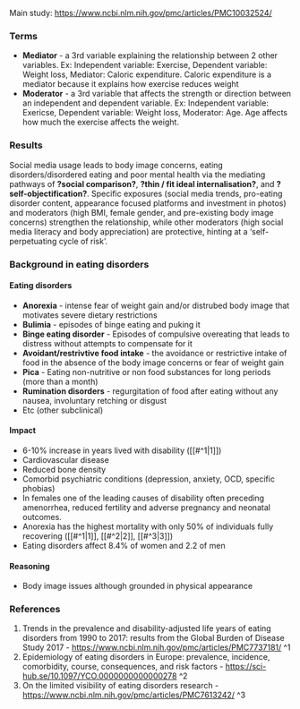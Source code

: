 Main study: https://www.ncbi.nlm.nih.gov/pmc/articles/PMC10032524/

### Terms
- **Mediator** - a 3rd variable explaining the relationship between 2 other variables.
Ex: Independent variable: Exercise, Dependent variable: Weight loss, Mediator: Caloric expenditure. Caloric expenditure is a mediator because it explains how exercise reduces weight
- **Moderator** - a 3rd variable that affects the strength or direction between an independent and dependent variable. 
Ex: Independent variable: Exericse, Dependent variable: Weight loss, Moderator: Age. Age affects how much the exercise affects the weight.

### Results
Social media usage leads to body image concerns, eating disorders/disordered eating and poor mental health via the mediating pathways of **?social comparison?**, **?thin / fit ideal internalisation?**, and **?self-objectification?**. Specific exposures (social media trends, pro-eating disorder content, appearance focused platforms and investment in photos) and moderators (high BMI, female gender, and pre-existing body image concerns) strengthen the relationship, while other moderators (high social media literacy and body appreciation) are protective, hinting at a ‘self-perpetuating cycle of risk’.

### Background in eating disorders

#### Eating disorders
- **Anorexia** - intense fear of weight gain and/or distrubed body image that motivates severe dietary restrictions
- **Bulimia** - episodes of binge eating and puking it
- **Binge eating disorder** - Episodes of compulsive overeating that leads to distress without attempts to compensate for it
- **Avoidant/restrivtive food intake** - the avoidance or restrictive intake of food in the absence of the body image concerns or fear of weight gain
- **Pica** - Eating non-nutritive or non food substances for long periods (more than a month)
- **Rumination disorders** - regurgitation of food after eating without any nausea, involuntary retching or disgust
- Etc (other subclinical)
#### Impact 

- 6-10% increase in years lived with disability ([[#^1|1]])
- Cardiovascular disease
- Reduced bone density
- Comorbid psychiatric conditions (depression, anxiety, OCD, specific phobias)
- In females one of the leading causes of disability often preceding amenorrhea, reduced fertility and adverse pregnancy and neonatal outcomes.
- Anorexia has the highest mortality with only 50% of individuals fully recovering ([[#^1|1]], [[#^2|2]], [[#^3|3]])
- Eating disorders affect 8.4% of women and 2.2 of men

#### Reasoning
- Body image issues although grounded in physical appearance 

### References
1. Trends in the prevalence and disability-adjusted life years of eating disorders from 1990 to 2017: results from the Global Burden of Disease Study 2017 - https://www.ncbi.nlm.nih.gov/pmc/articles/PMC7737181/ ^1
2. Epidemiology of eating disorders in Europe: prevalence, incidence, comorbidity, course, consequences, and risk factors - https://sci-hub.se/10.1097/YCO.0000000000000278 ^2
3. On the limited visibility of eating disorders research - https://www.ncbi.nlm.nih.gov/pmc/articles/PMC7613242/ ^3